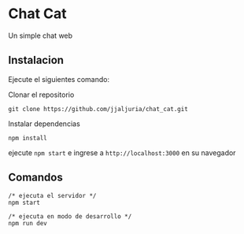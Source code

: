 # Chat Cat

Un simple chat web

## Instalacion

Ejecute el siguientes comando:

Clonar el repositorio
```
git clone https://github.com/jjaljuria/chat_cat.git
```
Instalar dependencias
```
npm install
```
ejecute `npm start` e ingrese a `http://localhost:3000` en su navegador
## Comandos
```
/* ejecuta el servidor */ 
npm start

/* ejecuta en modo de desarrollo */
npm run dev
```
